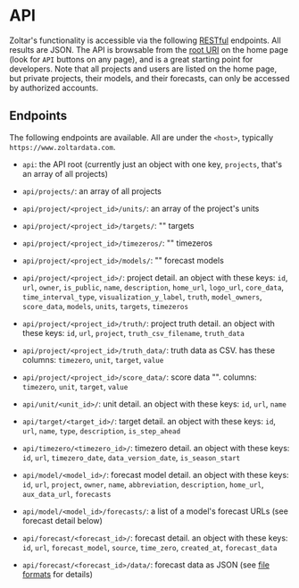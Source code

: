 # API

Zoltar's functionality is accessible via the following [RESTful](https://en.wikipedia.org/wiki/Representational_state_transfer) endpoints. All results are JSON. The API is browsable from the [root URI](https://www.zoltardata.com/api/) on the home page (look for `API` buttons on any page), and is a great starting point for developers. Note that all projects and users are listed on the home page, but private projects, their models, and their forecasts, can only be accessed by authorized accounts.

## Endpoints

The following endpoints are available. All are under the `<host>`, typically `https://www.zoltardata.com`.

- `api`: the API root (currently just an object with one key, `projects`, that's an array of all projects)
- `api/projects/`: an array of all projects

- `api/project/<project_id>/units/`: an array of the project's units
- `api/project/<project_id>/targets/`: "" targets
- `api/project/<project_id>/timezeros/`: "" timezeros
- `api/project/<project_id>/models/`: "" forecast models

- `api/project/<project_id>/`: project detail. an object with these keys: `id`, `url`, `owner`, `is_public`, `name`, `description`, `home_url`, `logo_url`, `core_data`, `time_interval_type`, `visualization_y_label`, `truth`, `model_owners`, `score_data`, `models`, `units`, `targets`, `timezeros`

- `api/project/<project_id>/truth/`: project truth detail. an object with these keys: `id`, `url`, `project`, `truth_csv_filename`, `truth_data`
- `api/project/<project_id>/truth_data/`: truth data as CSV. has these columns: `timezero`, `unit`, `target`, `value`
- `api/project/<project_id>/score_data/`: score data "". columns: `timezero`, `unit`, `target`, `value`

- `api/unit/<unit_id>/`: unit detail. an object with these keys: `id`, `url`, `name`
- `api/target/<target_id>/`: target detail. an object with these keys: `id`, `url`, `name`, `type`, `description`, `is_step_ahead`
- `api/timezero/<timezero_id>/`: timezero detail. an object with these keys: `id`, `url`, `timezero_date`, `data_version_date`, `is_season_start`

- `api/model/<model_id>/`: forecast model detail. an object with these keys: `id`, `url`, `project`, `owner`, `name`, `abbreviation`, `description`, `home_url`, `aux_data_url`, `forecasts`
- `api/model/<model_id>/forecasts/`: a list of a model's forecast URLs (see forecast detail below)

- `api/forecast/<forecast_id>/`: forecast detail. an object with these keys: `id`, `url`, `forecast_model`, `source`, `time_zero`, `created_at`, `forecast_data`
- `api/forecast/<forecast_id>/data/`: forecast data as JSON (see [file formats](FileFormats.md) for details)
